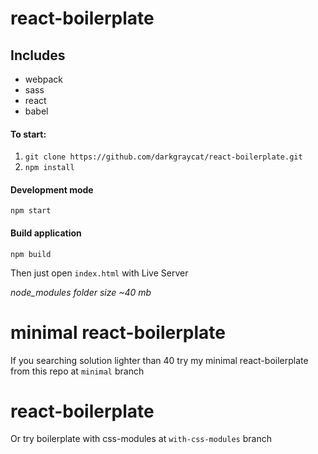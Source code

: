 # react-boilerplate

## Includes
* webpack
* sass
* react
* babel

#### To start:
1. `git clone https://github.com/darkgraycat/react-boilerplate.git`
2. `npm install`

#### Development mode
`npm start`

#### Build application
`npm build`

Then just open `index.html` with Live Server


*node_modules folder size ~40 mb*


# minimal react-boilerplate
If you searching solution lighter than 40
try my minimal react-boilerplate from
this repo at `minimal` branch

# react-boilerplate
Or try boilerplate with css-modules
at `with-css-modules` branch
